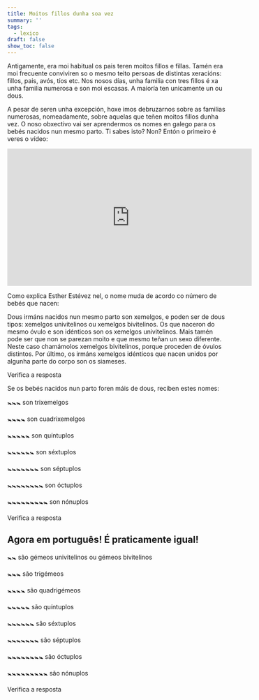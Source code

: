 ```yaml
---
title: Moitos fillos dunha soa vez
summary: ''
tags:
  - lexico
draft: false
show_toc: false
---
```

Antigamente, era moi habitual os pais teren moitos fillos e fillas. Tamén era moi frecuente conviviren so o mesmo teito persoas de distintas xeracións: fillos, pais, avós, tíos etc. Nos nosos días, unha familia con tres fillos é xa unha familia numerosa e son moi escasas. A maioría ten unicamente un ou dous. 

A pesar de seren unha excepción, hoxe imos debruzarnos sobre as familias numerosas, nomeadamente, sobre aquelas que teñen moitos fillos dunha vez. O noso obxectivo vai ser aprendermos os nomes en galego para os bebés nacidos nun mesmo parto. Ti sabes isto? Non? Entón o primeiro é veres o vídeo: 

<iframe width="560" height="315" src="https://www.youtube.com/embed/FQfghLHlDh0?si=534mIfRNI-C3hCqX" title="YouTube video player" frameborder="0" allow="accelerometer; autoplay; clipboard-write; encrypted-media; gyroscope; picture-in-picture; web-share" allowfullscreen></iframe>

Como explica Esther Estévez nel, o nome muda de acordo co número de bebés que nacen:

Dous irmáns nacidos nun mesmo parto son <e-answer>xemelgos</e-answer>, e poden ser de dous tipos: xemelgos univitelinos ou xemelgos bivitelinos. Os que naceron do mesmo óvulo e son idénticos son os <e-answer>xemelgos</e-answer> <e-answer>univitelinos</e-answer>. Mais tamén pode ser que non se parezan moito e que mesmo teñan un sexo diferente. Neste caso chamámolos <e-answer>xemelgos</e-answer> <e-answer>bivitelinos</e-answer>, porque proceden de óvulos distintos. 
Por último, os irmáns xemelgos idénticos que nacen unidos por algunha parte do corpo son os <e-answer>siameses</e-answer>.

<e-validate>Verifica a resposta</e-validate>

Se os bebés nacidos nun parto foren máis de dous, reciben estes nomes:

🚼🚼🚼 son <e-answer>trixemelgos</e-answer>

🚼🚼🚼🚼 son <e-answer>cuadrixemelgos</e-answer>

🚼🚼🚼🚼🚼 son  <e-answer>quíntuplos</e-answer>

🚼🚼🚼🚼🚼🚼 son  <e-answer>séxtuplos</e-answer>

🚼🚼🚼🚼🚼🚼🚼 son  <e-answer>séptuplos</e-answer>

🚼🚼🚼🚼🚼🚼🚼🚼 son  <e-answer>óctuplos</e-answer>

🚼🚼🚼🚼🚼🚼🚼🚼🚼 son  <e-answer>nónuplos</e-answer>

<e-validate>Verifica a resposta</e-validate>

## Agora em português! É praticamente igual!

🚼🚼 são <e-answer readonly>gémeos</e-answer> <e-answer>univitelinos</e-answer> ou <e-answer>gémeos</e-answer> <e-answer>bivitelinos</e-answer>

🚼🚼🚼 são <e-answer>trigémeos</e-answer>

🚼🚼🚼🚼 são <e-answer readonly>quadrigémeos</e-answer>

🚼🚼🚼🚼🚼 são <e-answer>quíntuplos</e-answer>

🚼🚼🚼🚼🚼🚼 são <e-answer>séxtuplos</e-answer>

🚼🚼🚼🚼🚼🚼🚼 são <e-answer>séptuplos</e-answer>

🚼🚼🚼🚼🚼🚼🚼🚼 são <e-answer>óctuplos</e-answer>

🚼🚼🚼🚼🚼🚼🚼🚼🚼 são <e-answer>nónuplos</e-answer>

<e-validate>Verifica a resposta</e-validate>
